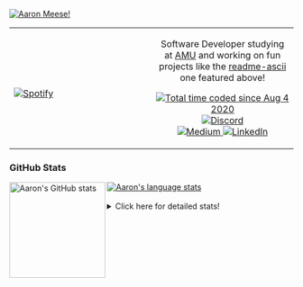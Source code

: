 [![Aaron Meese!](https://user-images.githubusercontent.com/17814535/88975338-a2aabf00-d27f-11ea-963f-8a19608716b4.png)](https://github.com/ajmeese7/readme-ascii "README ASCII")

<!-- Modified from project here: https://github.com/novatorem/novatorem -->
<table width="100%"> 
  <tr>
  <td width="50%">
      
&nbsp; <br> [![Spotify](https://ajmeese7.vercel.app/api/spotify)](https://open.spotify.com/user/ajmeese)

  </td>
  <td width="50%">
    <p align="center">
    Software Developer studying at <a href="https://www.amu.apus.edu/">AMU</a> and working on fun 
    projects like the <a href="https://github.com/ajmeese7/readme-ascii">readme-ascii</a> one featured above!
    </p>
    <p align="center">
      <a href="https://wakatime.com/@f726891d-3b02-46cd-9b60-e8c59f9e2b14">
        <img src="https://wakatime.com/badge/user/f726891d-3b02-46cd-9b60-e8c59f9e2b14.svg" alt="Total time coded since Aug 4 2020" title="WakaTime" />
      </a>
      <a href="http://link.aaronmeese.com/discord">
        <img src="https://img.shields.io/badge/discord-ajmeese7%234835-369?style=flat-square&logo=discord&logoColor=white&color=purple" alt="Discord" title="Discord">
      </a>
      <br />
      <a href="https://link.aaronmeese.com/medium">
        <img src="https://img.shields.io/badge/medium-ajmeese7-1DB954?style=flat-square&logo=medium&logoColor=white" alt="Medium" title="Medium">
      </a>
      <a href="https://link.aaronmeese.com/linkedin">
        <img src="https://img.shields.io/badge/linkedIn-aaronmeese-1DB954?style=flat-square&logo=linkedin&logoColor=white&color=blue" alt="LinkedIn" title="LinkedIn">
      </a>
    </p>
  </td>

</table>

[//]: <> (The `&nbsp;` is to have Aphelion take up more space)

### GitHub Stats ###

<a href="https://profile-summary-for-github.com/user/ajmeese7">
  <img align="left" height="170px" src="https://github-readme-stats.vercel.app/api?username=ajmeese7&show_icons=true&line_height=27&count_private=true" alt="Aaron's GitHub stats"/>
  <img src="https://github-readme-stats.vercel.app/api/top-langs/?username=ajmeese7&hide_langs_below=5&layout=compact" alt="Aaron's language stats"/>
</a>

<br />
<br />
<details>
<summary>Click here for detailed stats!</summary>

### :zap: Recent Activity
<!--START_SECTION:activity-->
1. ❗️ Opened issue [#10](https://github.com/ZanderZhao/gitbook-action/issues/10) in [ZanderZhao/gitbook-action](https://github.com/ZanderZhao/gitbook-action)
2. 💪 Opened PR [#40](https://github.com/os-js/manual.os-js.org/pull/40) in [os-js/manual.os-js.org](https://github.com/os-js/manual.os-js.org)
3. 💪 Opened PR [#39](https://github.com/os-js/manual.os-js.org/pull/39) in [os-js/manual.os-js.org](https://github.com/os-js/manual.os-js.org)
4. ❗️ Closed issue [#27](https://github.com/ajmeese7/aaronmeese.com/issues/27) in [ajmeese7/aaronmeese.com](https://github.com/ajmeese7/aaronmeese.com)
5. 🗣 Commented on [#58](https://github.com/os-js/osjs-server/issues/58) in [os-js/osjs-server](https://github.com/os-js/osjs-server)
<!--END_SECTION:activity-->

### 🧐 Waka Stats
<!--START_SECTION:waka-->
![Code Time](http://img.shields.io/badge/Code%20Time-1%2C114%20hrs%2019%20mins-blue)

**🐱 My GitHub Data** 

> 🏆 914 Contributions in the Year 2022
 > 
> 📦 197.1 kB Used in GitHub's Storage 
 > 
> 💼 Opted to Hire
 > 
> 📜 83 Public Repositories 
 > 
> 🔑 29 Private Repositories  
 > 
**I'm an Early 🐤** 

```text
🌞 Morning    182 commits    █████░░░░░░░░░░░░░░░░░░░░   21.04% 
🌆 Daytime    328 commits    █████████░░░░░░░░░░░░░░░░   37.92% 
🌃 Evening    344 commits    ██████████░░░░░░░░░░░░░░░   39.77% 
🌙 Night      11 commits     ░░░░░░░░░░░░░░░░░░░░░░░░░   1.27%

```
📅 **I'm Most Productive on Sunday** 

```text
Monday       127 commits    ███░░░░░░░░░░░░░░░░░░░░░░   14.68% 
Tuesday      129 commits    ███░░░░░░░░░░░░░░░░░░░░░░   14.91% 
Wednesday    104 commits    ███░░░░░░░░░░░░░░░░░░░░░░   12.02% 
Thursday     114 commits    ███░░░░░░░░░░░░░░░░░░░░░░   13.18% 
Friday       89 commits     ██░░░░░░░░░░░░░░░░░░░░░░░   10.29% 
Saturday     127 commits    ███░░░░░░░░░░░░░░░░░░░░░░   14.68% 
Sunday       175 commits    █████░░░░░░░░░░░░░░░░░░░░   20.23%

```


📊 **This Week I Spent My Time On** 

```text
⌚︎ Time Zone: America/New_York

💬 Programming Languages: 
JavaScript               8 hrs 43 mins       ████████████░░░░░░░░░░░░░   51.2% 
Markdown                 2 hrs 39 mins       ████░░░░░░░░░░░░░░░░░░░░░   15.59% 
JSON                     2 hrs 25 mins       ███░░░░░░░░░░░░░░░░░░░░░░   14.22% 
YAML                     1 hr 15 mins        █░░░░░░░░░░░░░░░░░░░░░░░░   7.37% 
Bash                     1 hr                █░░░░░░░░░░░░░░░░░░░░░░░░   5.87%

🐱‍💻 Projects: 
aaronmeese.com           10 hrs 3 mins       ██████████████░░░░░░░░░░░   59.07% 
meeseOS-manual           3 hrs 19 mins       █████░░░░░░░░░░░░░░░░░░░░   19.54% 
esdoc2                   2 hrs 26 mins       ███░░░░░░░░░░░░░░░░░░░░░░   14.31% 
gitbook-action           52 mins             █░░░░░░░░░░░░░░░░░░░░░░░░   5.15% 
classic-discord-webhook  10 mins             ░░░░░░░░░░░░░░░░░░░░░░░░░   1.07%

```

**I Mostly Code in JavaScript** 

```text
JavaScript               32 repos            ████████████░░░░░░░░░░░░░   49.23% 
HTML                     9 repos             ███░░░░░░░░░░░░░░░░░░░░░░   13.85% 
Python                   5 repos             ██░░░░░░░░░░░░░░░░░░░░░░░   7.69% 
Java                     4 repos             █░░░░░░░░░░░░░░░░░░░░░░░░   6.15% 
CSS                      3 repos             █░░░░░░░░░░░░░░░░░░░░░░░░   4.62%

```



 Last Updated on 06/07/2022 08:13:46 UTC
<!--END_SECTION:waka-->
</details>
